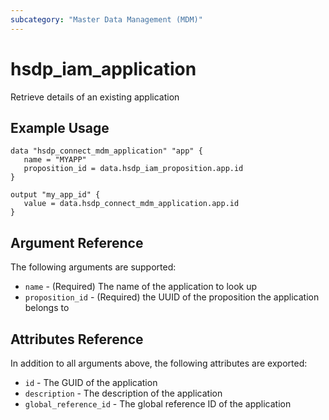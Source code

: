 ```yaml
---
subcategory: "Master Data Management (MDM)"
---
```


# hsdp_iam_application

Retrieve details of an existing application

## Example Usage

```hcl
data "hsdp_connect_mdm_application" "app" {
   name = "MYAPP"
   proposition_id = data.hsdp_iam_proposition.app.id
}
```

```hcl
output "my_app_id" {
   value = data.hsdp_connect_mdm_application.app.id
}
```

## Argument Reference

The following arguments are supported:

* `name` - (Required) The name of the application to look up
* `proposition_id` - (Required) the UUID of the proposition the application belongs to

## Attributes Reference

In addition to all arguments above, the following attributes are exported:

* `id` - The GUID of the application
* `description` - The description of the application
* `global_reference_id` - The global reference ID of the application

